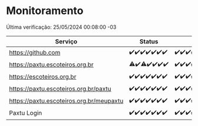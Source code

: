# Monitoramento

Última verificação: 25/05/2024 00:08:00 -03

|Serviço|Status|Últimas 24h|
|---|---|---|
|https://github.com|<span title="2024-05-18: OK=24">✔️</span><span title="2024-05-19: OK=24">✔️</span><span title="2024-05-20: OK=24">✔️</span><span title="2024-05-21: OK=24">✔️</span><span title="2024-05-22: OK=24">✔️</span><span title="2024-05-23: OK=24">✔️</span><span title="2024-05-24: OK=3">✔️</span>|<span title="24/05/2024 00:08:00 -03 : 200">✔️</span><span title="24/05/2024 01:08:00 -03 : 200">✔️</span><span title="24/05/2024 02:07:00 -03 : 200">✔️</span><span title="24/05/2024 03:09:00 -03 : 200">✔️</span><span title="24/05/2024 04:06:00 -03 : 200">✔️</span><span title="24/05/2024 05:09:00 -03 : 200">✔️</span><span title="24/05/2024 06:07:00 -03 : 200">✔️</span><span title="24/05/2024 07:07:00 -03 : 200">✔️</span><span title="24/05/2024 08:06:00 -03 : 200">✔️</span><span title="24/05/2024 09:12:00 -03 : 200">✔️</span><span title="24/05/2024 10:08:00 -03 : 200">✔️</span><span title="24/05/2024 11:06:00 -03 : 200">✔️</span><span title="24/05/2024 12:07:00 -03 : 200">✔️</span><span title="24/05/2024 13:07:00 -03 : 200">✔️</span><span title="24/05/2024 14:06:00 -03 : 200">✔️</span><span title="24/05/2024 15:09:00 -03 : 200">✔️</span><span title="24/05/2024 16:04:00 -03 : 200">✔️</span><span title="24/05/2024 17:07:00 -03 : 200">✔️</span><span title="24/05/2024 18:06:00 -03 : 200">✔️</span><span title="24/05/2024 19:07:00 -03 : 200">✔️</span><span title="24/05/2024 20:06:00 -03 : 200">✔️</span><span title="24/05/2024 21:30:00 -03 : 200">✔️</span><span title="24/05/2024 22:44:00 -03 : 200">✔️</span><span title="24/05/2024 23:20:00 -03 : 200">✔️</span><span title="25/05/2024 00:08:00 -03 : 200">✔️</span>|
|https://paxtu.escoteiros.org.br|<span title="2024-05-18: OK=23, Falhas=1">⚠️</span><span title="2024-05-19: OK=24">✔️</span><span title="2024-05-20: OK=23, Falhas=1">⚠️</span><span title="2024-05-21: OK=24">✔️</span><span title="2024-05-22: OK=24">✔️</span><span title="2024-05-23: OK=24">✔️</span><span title="2024-05-24: OK=3">✔️</span>|<span title="24/05/2024 00:08:00 -03 : 200">✔️</span><span title="24/05/2024 01:08:00 -03 : 200">✔️</span><span title="24/05/2024 02:07:00 -03 : 200">✔️</span><span title="24/05/2024 03:09:00 -03 : 200">✔️</span><span title="24/05/2024 04:06:00 -03 : 200">✔️</span><span title="24/05/2024 05:09:00 -03 : 200">✔️</span><span title="24/05/2024 06:07:00 -03 : 200">✔️</span><span title="24/05/2024 07:07:00 -03 : 200">✔️</span><span title="24/05/2024 08:06:00 -03 : 200">✔️</span><span title="24/05/2024 09:12:00 -03 : 200">✔️</span><span title="24/05/2024 10:08:00 -03 : 200">✔️</span><span title="24/05/2024 11:06:00 -03 : 200">✔️</span><span title="24/05/2024 12:07:00 -03 : 200">✔️</span><span title="24/05/2024 13:07:00 -03 : 200">✔️</span><span title="24/05/2024 14:06:00 -03 : 200">✔️</span><span title="24/05/2024 15:09:00 -03 : 200">✔️</span><span title="24/05/2024 16:04:00 -03 : 200">✔️</span><span title="24/05/2024 17:07:00 -03 : 200">✔️</span><span title="24/05/2024 18:06:00 -03 : 200">✔️</span><span title="24/05/2024 19:07:00 -03 : 200">✔️</span><span title="24/05/2024 20:06:00 -03 : 200">✔️</span><span title="24/05/2024 21:30:00 -03 : 200">✔️</span><span title="24/05/2024 22:44:00 -03 : 200">✔️</span><span title="24/05/2024 23:20:00 -03 : 200">✔️</span><span title="25/05/2024 00:08:00 -03 : 200">✔️</span>|
|https://escoteiros.org.br|<span title="2024-05-18: OK=24">✔️</span><span title="2024-05-19: OK=24">✔️</span><span title="2024-05-20: OK=24">✔️</span><span title="2024-05-21: OK=24">✔️</span><span title="2024-05-22: OK=24">✔️</span><span title="2024-05-23: OK=24">✔️</span><span title="2024-05-24: OK=3">✔️</span>|<span title="24/05/2024 00:08:00 -03 : 200">✔️</span><span title="24/05/2024 01:08:00 -03 : 200">✔️</span><span title="24/05/2024 02:07:00 -03 : 200">✔️</span><span title="24/05/2024 03:09:00 -03 : 200">✔️</span><span title="24/05/2024 04:06:00 -03 : 200">✔️</span><span title="24/05/2024 05:09:00 -03 : 200">✔️</span><span title="24/05/2024 06:07:00 -03 : 200">✔️</span><span title="24/05/2024 07:07:00 -03 : 0">❌</span><span title="24/05/2024 08:06:00 -03 : 200">✔️</span><span title="24/05/2024 09:12:00 -03 : 200">✔️</span><span title="24/05/2024 10:08:00 -03 : 200">✔️</span><span title="24/05/2024 11:06:00 -03 : 200">✔️</span><span title="24/05/2024 12:07:00 -03 : 200">✔️</span><span title="24/05/2024 13:07:00 -03 : 200">✔️</span><span title="24/05/2024 14:06:00 -03 : 200">✔️</span><span title="24/05/2024 15:09:00 -03 : 200">✔️</span><span title="24/05/2024 16:04:00 -03 : 200">✔️</span><span title="24/05/2024 17:07:00 -03 : 200">✔️</span><span title="24/05/2024 18:06:00 -03 : 200">✔️</span><span title="24/05/2024 19:07:00 -03 : 200">✔️</span><span title="24/05/2024 20:06:00 -03 : 200">✔️</span><span title="24/05/2024 21:30:00 -03 : 200">✔️</span><span title="24/05/2024 22:44:00 -03 : 200">✔️</span><span title="24/05/2024 23:20:00 -03 : 200">✔️</span><span title="25/05/2024 00:08:00 -03 : 200">✔️</span>|
|https://paxtu.escoteiros.org.br/paxtu|<span title="2024-05-18: OK=24">✔️</span><span title="2024-05-19: OK=24">✔️</span><span title="2024-05-20: OK=24">✔️</span><span title="2024-05-21: OK=24">✔️</span><span title="2024-05-22: OK=24">✔️</span><span title="2024-05-23: OK=24">✔️</span><span title="2024-05-24: OK=3">✔️</span>|<span title="24/05/2024 00:08:00 -03 : 200">✔️</span><span title="24/05/2024 01:08:00 -03 : 200">✔️</span><span title="24/05/2024 02:07:00 -03 : 200">✔️</span><span title="24/05/2024 03:09:00 -03 : 200">✔️</span><span title="24/05/2024 04:06:00 -03 : 200">✔️</span><span title="24/05/2024 05:09:00 -03 : 200">✔️</span><span title="24/05/2024 06:07:00 -03 : 200">✔️</span><span title="24/05/2024 07:07:00 -03 : 200">✔️</span><span title="24/05/2024 08:06:00 -03 : 200">✔️</span><span title="24/05/2024 09:12:00 -03 : 200">✔️</span><span title="24/05/2024 10:08:00 -03 : 200">✔️</span><span title="24/05/2024 11:06:00 -03 : 200">✔️</span><span title="24/05/2024 12:07:00 -03 : 200">✔️</span><span title="24/05/2024 13:07:00 -03 : 200">✔️</span><span title="24/05/2024 14:06:00 -03 : 200">✔️</span><span title="24/05/2024 15:09:00 -03 : 200">✔️</span><span title="24/05/2024 16:04:00 -03 : 200">✔️</span><span title="24/05/2024 17:07:00 -03 : 200">✔️</span><span title="24/05/2024 18:06:00 -03 : 200">✔️</span><span title="24/05/2024 19:07:00 -03 : 200">✔️</span><span title="24/05/2024 20:06:00 -03 : 200">✔️</span><span title="24/05/2024 21:30:00 -03 : 200">✔️</span><span title="24/05/2024 22:44:00 -03 : 200">✔️</span><span title="24/05/2024 23:20:00 -03 : 200">✔️</span><span title="25/05/2024 00:08:00 -03 : 200">✔️</span>|
|https://paxtu.escoteiros.org.br/meupaxtu|<span title="2024-05-18: OK=24">✔️</span><span title="2024-05-19: OK=24">✔️</span><span title="2024-05-20: OK=24">✔️</span><span title="2024-05-21: OK=24">✔️</span><span title="2024-05-22: OK=24">✔️</span><span title="2024-05-23: OK=24">✔️</span><span title="2024-05-24: OK=3">✔️</span>|<span title="24/05/2024 00:08:00 -03 : 200">✔️</span><span title="24/05/2024 01:08:00 -03 : 200">✔️</span><span title="24/05/2024 02:07:00 -03 : 200">✔️</span><span title="24/05/2024 03:09:00 -03 : 200">✔️</span><span title="24/05/2024 04:06:00 -03 : 200">✔️</span><span title="24/05/2024 05:09:00 -03 : 200">✔️</span><span title="24/05/2024 06:07:00 -03 : 200">✔️</span><span title="24/05/2024 07:07:00 -03 : 200">✔️</span><span title="24/05/2024 08:06:00 -03 : 200">✔️</span><span title="24/05/2024 09:12:00 -03 : 200">✔️</span><span title="24/05/2024 10:08:00 -03 : 200">✔️</span><span title="24/05/2024 11:06:00 -03 : 200">✔️</span><span title="24/05/2024 12:07:00 -03 : 200">✔️</span><span title="24/05/2024 13:07:00 -03 : 200">✔️</span><span title="24/05/2024 14:06:00 -03 : 200">✔️</span><span title="24/05/2024 15:09:00 -03 : 200">✔️</span><span title="24/05/2024 16:04:00 -03 : 200">✔️</span><span title="24/05/2024 17:07:00 -03 : 200">✔️</span><span title="24/05/2024 18:06:00 -03 : 200">✔️</span><span title="24/05/2024 19:07:00 -03 : 200">✔️</span><span title="24/05/2024 20:06:00 -03 : 200">✔️</span><span title="24/05/2024 21:30:00 -03 : 200">✔️</span><span title="24/05/2024 22:44:00 -03 : 200">✔️</span><span title="24/05/2024 23:20:00 -03 : 200">✔️</span><span title="25/05/2024 00:08:00 -03 : 200">✔️</span>|
|Paxtu Login|<span title="2024-05-18: OK=24">✔️</span><span title="2024-05-19: OK=24">✔️</span><span title="2024-05-20: OK=24">✔️</span><span title="2024-05-21: OK=24">✔️</span><span title="2024-05-22: OK=24">✔️</span><span title="2024-05-23: OK=24">✔️</span><span title="2024-05-24: OK=3">✔️</span>|<span title="24/05/2024 00:08:00 -03 : 200">✔️</span><span title="24/05/2024 01:08:00 -03 : 200">✔️</span><span title="24/05/2024 02:07:00 -03 : 200">✔️</span><span title="24/05/2024 03:09:00 -03 : 200">✔️</span><span title="24/05/2024 04:06:00 -03 : 200">✔️</span><span title="24/05/2024 05:09:00 -03 : 200">✔️</span><span title="24/05/2024 06:07:00 -03 : 200">✔️</span><span title="24/05/2024 07:07:00 -03 : 200">✔️</span><span title="24/05/2024 08:06:00 -03 : 200">✔️</span><span title="24/05/2024 09:12:00 -03 : 200">✔️</span><span title="24/05/2024 10:08:00 -03 : 200">✔️</span><span title="24/05/2024 11:06:00 -03 : 200">✔️</span><span title="24/05/2024 12:07:00 -03 : 200">✔️</span><span title="24/05/2024 13:07:00 -03 : 200">✔️</span><span title="24/05/2024 14:06:00 -03 : 200">✔️</span><span title="24/05/2024 15:09:00 -03 : 200">✔️</span><span title="24/05/2024 16:04:00 -03 : 200">✔️</span><span title="24/05/2024 17:07:00 -03 : 200">✔️</span><span title="24/05/2024 18:06:00 -03 : 200">✔️</span><span title="24/05/2024 19:07:00 -03 : 200">✔️</span><span title="24/05/2024 20:06:00 -03 : 200">✔️</span><span title="24/05/2024 21:30:00 -03 : 200">✔️</span><span title="24/05/2024 22:44:00 -03 : 200">✔️</span><span title="24/05/2024 23:20:00 -03 : 200">✔️</span><span title="25/05/2024 00:08:00 -03 : 200">✔️</span>|
